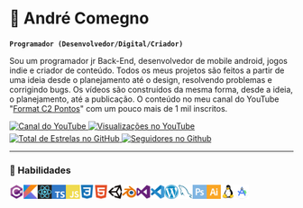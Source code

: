 # 🚀 André Comegno
**`Programador (Desenvolvedor/Digital/Criador)`**

Sou um programador jr Back-End, desenvolvedor de mobile android, jogos indie e criador de conteúdo. Todos os meus projetos são feitos a partir de uma ideia desde o planejamento até o design, resolvendo problemas e corrigindo bugs. 
Os vídeos são construídos da mesma forma, desde a ideia, o planejamento, até a publicação. O conteúdo no meu canal do YouTube "[Format C2 Pontos][youtube]" com um pouco mais de 1 mil inscritos.

<div align="left">
  <a href="https://www.youtube.com/c/formatc2pontosbr?sub_confirmation=1" target="_blank">
    <img src="https://img.shields.io/badge/youtube-%23EE4831.svg?&style=for-the-badge&logo=youtube&logoColor=white" alt="Canal do YouTube" style="margin-bottom: 5px;" />
  </a>
  <a href="https://www.youtube.com/c/formatc2pontosbr">
    <img alt="Visualizações no YouTube" title="Visualizações no YouTube" src="https://freshidea.com/jonah/app/youtube-stats-badges/view-count-badge.php"/>
  </a>
  <a href="https://github.com/andrecomegno?tab=repositories">
    <img alt="Total de Estrelas no GitHub" title="Total de Estrelas no GitHub" src="https://custom-icon-badges.demolab.com/github/stars/andrecomegno?color=55960c&style=for-the-badge&labelColor=488207&logo=star"/>
  </a>
  <a href="https://github.com/andrecomegno?tab=followers">
    <img alt="Seguidores no Github" title "Seguidores no GitHub" src="https://custom-icon-badges.demolab.com/github/followers/andrecomegno?color=236ad3&labelColor=1155ba&style=for-the-badge&logo=person-add&label=Follow&logoColor=white"/>
  </a>
</div>

---

### 👾 Habilidades
<img align="left" alt="C#" width="25px" src="icon/csharp.png" />
<img align="left" alt="Kotlin" width="25px" src="icon/kotlin.png" />
<img align="left" alt="React" width="25px" src="icon/react.png" />
<img align="left" alt="TypeScript" width="25px" src="icon/typescript.png" />
<img align="left" alt="JavaScript" width="25px" src="icon/javascript.png" />
<img align="left" alt="CSS" width="25px" src="icon/css3.png" />
<img align="left" alt="HTML" width="25px" src="icon/html5.png" />

<img align="left" alt="Unity" width="25px" src="icon/unity.png" />
<img align="left" alt="blender" width="25px" src="icon/blender.png" />  
<img align="left" alt="VisualStudio" width="25px" src="icon/visualstudio.png" />
<img align="left" alt="VSCode" width="25px" src="icon/vscode.png" />
<img align="left" alt="WordPress" width="25px" src="icon/wordpress.png" />
<img align="left" alt="MySQL" width="25px" src="icon/mysql.png" />
<img align="left" alt="Photoshop" width="25px" src="icon/photoshop.png" />
<img align="left" alt="illustrator" width="25px" src="icon/illustrator.png" />
<img align="left" alt="Linux" width="25px" src="icon/linux.png" />
<img align="left" alt="AndroidStudio" width="25px" src="icon/androidstudio.png" />
<br/>

#

[youtube]: https://youtube.com/formatc2pontosbr
